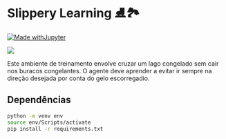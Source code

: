 # Slippery Learning ⛸️🏞️


[![Made withJupyter](https://img.shields.io/badge/Made%20with-Jupyter-orange?style=for-the-badge&logo=Jupyter)](https://jupyter.org/try)

![](https://gymnasium.farama.org/_images/frozen_lake.gif)

Este ambiente de treinamento envolve cruzar um lago congelado sem cair nos buracos congelantes. O agente deve aprender a evitar ir sempre na direção desejada por conta do gelo escorregadio.

## Dependências

```bash
python -m venv env
source env/Scripts/activate
pip install -r requirements.txt
```
